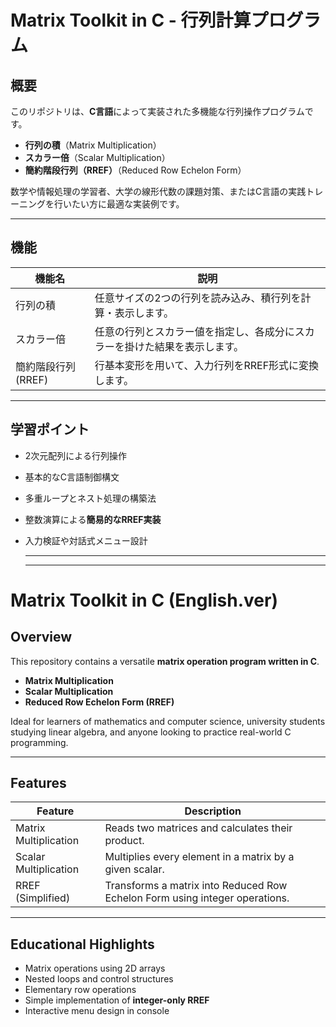 #  Matrix Toolkit in C - 行列計算プログラム

##  概要

このリポジトリは、**C言語**によって実装された多機能な行列操作プログラムです。  

-  **行列の積**（Matrix Multiplication）
-  **スカラー倍**（Scalar Multiplication）
-  **簡約階段行列（RREF）**（Reduced Row Echelon Form）

数学や情報処理の学習者、大学の線形代数の課題対策、またはC言語の実践トレーニングを行いたい方に最適な実装例です。

---

##  機能

| 機能名                 | 説明                                                                 |
|----------------------|----------------------------------------------------------------------|
| 行列の積             | 任意サイズの2つの行列を読み込み、積行列を計算・表示します。              |
| スカラー倍           | 任意の行列とスカラー値を指定し、各成分にスカラーを掛けた結果を表示します。 |
| 簡約階段行列 (RREF)  | 行基本変形を用いて、入力行列をRREF形式に変換します。                      |

---

##  学習ポイント

- 2次元配列による行列操作
- 基本的なC言語制御構文
- 多重ループとネスト処理の構築法
- 整数演算による**簡易的なRREF実装**
- 入力検証や対話式メニュー設計

  ---
  ---

#  Matrix Toolkit in C (English.ver)

##  Overview

This repository contains a versatile **matrix operation program written in C**.

-  **Matrix Multiplication**
-  **Scalar Multiplication**
-  **Reduced Row Echelon Form (RREF)**

Ideal for learners of mathematics and computer science, university students studying linear algebra, and anyone looking to practice real-world C programming.

---

##  Features

| Feature                | Description                                                                 |
|------------------------|-----------------------------------------------------------------------------|
| Matrix Multiplication  | Reads two matrices and calculates their product.                            |
| Scalar Multiplication  | Multiplies every element in a matrix by a given scalar.                     |
| RREF (Simplified)      | Transforms a matrix into Reduced Row Echelon Form using integer operations. |

---

##  Educational Highlights

- Matrix operations using 2D arrays
- Nested loops and control structures
- Elementary row operations
- Simple implementation of **integer-only RREF**
- Interactive menu design in console



